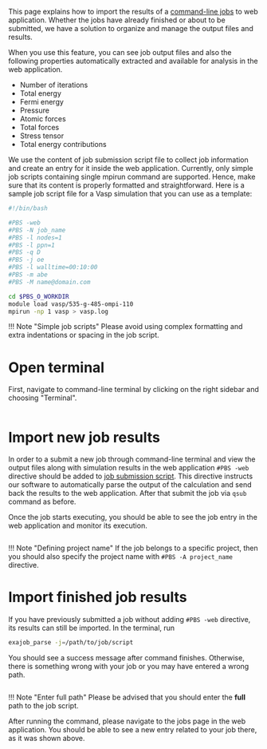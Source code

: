 <!-- deprecated -->

This page explains how to import the results of a [command-line jobs](../getting-started/cli-job.md) to web application. Whether the jobs have already finished or about to be submitted, we have a solution to organize and manage the output files and results.

When you use this feature, you can see job output files and also the following properties automatically extracted and available for analysis in the web application.
* Number of iterations
* Total energy
* Fermi energy
* Pressure
* Atomic forces
* Total forces
* Stress tensor
* Total energy contributions

We use the content of job submission script file to collect job information and create an entry for it inside the web application. Currently, only simple job scripts containing single mpirun command are supported. Hence, make sure that its content is properly formatted and straightforward.  Here is a sample job script file for a Vasp simulation that you can use as a template:
```bash
#!/bin/bash

#PBS -web
#PBS -N job_name
#PBS -l nodes=1
#PBS -l ppn=1
#PBS -q D
#PBS -j oe
#PBS -l walltime=00:10:00
#PBS -m abe
#PBS -M name@domain.com

cd $PBS_O_WORKDIR
module load vasp/535-g-485-ompi-110
mpirun -np 1 vasp > vasp.log

```

!!! Note "Simple job scripts"
    Please avoid using complex formatting and extra indentations or spacing in the job script.

# Open terminal

First, navigate to command-line terminal by clicking on the right sidebar and choosing "Terminal".

<img data-gifffer="/images/tutorials/tutorials/tutorials/LoadTerminal.gif"/>

# Import new job results

In order to a submit a new job through command-line terminal and view the output files along with simulation results in the web application `#PBS -web` directive should be added to [job submission script](../getting-started/cli-job.md). This directive instructs our software to automatically parse the output of the calculation and send back the results to the web application. After that submit the job via `qsub` command as before.

Once the job starts executing, you should be able to see the job entry in the web application and monitor its execution.

<img data-gifffer="/images/tutorials/tutorials/CLIJobView.gif"/>

!!! Note "Defining project name"
    If the job belongs to a specific project, then you should also specify the project name with `#PBS -A project_name` directive.

# Import finished job results

If you have previously submitted a job without adding `#PBS -web` directive, its results can still be imported. In the terminal, run

```bash
exajob_parse -j=/path/to/job/script
```

You should see a success message after command finishes. Otherwise, there is something wrong with your job or you may have entered a wrong path.

<img data-gifffer="/images/tutorials/tutorials/ExaJobParseCommand.gif"/>

!!! Note "Enter full path"
    Please be advised that you should enter the **full** path to the job script.

After running the command, please navigate to the jobs page in the web application. You should be able to see a new entry related to your job there, as it was shown above.
